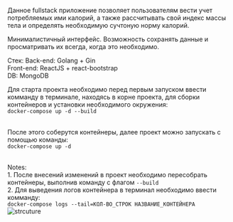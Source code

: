 Данное fullstack приложение позволяет пользователям вести учет потребляемых ими калорий, а также рассчитывать свой индекс массы тела и определять необходимую сучтоную норму калорий.

Минималистичный интерфейс. Возможность сохранять данные и просматривать их всегда, когда это необходимо.

Стек:
Back-end:  Golang + Gin<br>
Front-end: ReactJS + react-bootstrap<br>
DB:        MongoDB<br>

Для старта проекта необходимо перед первым запуском ввести комманду в терминале, находясь в корне проекта, для сборки контейнеров и установки необходимого окружения:<br>
```docker-compose up -d --build```<br><br>

После этого соберутся контейнеры, далее проект можно запускать с помощью команды:<br>
```docker-compose up -d```<br><br>

Notes: <br>
    1. После внесений изменений в проект необходимо пересобрать контейнеры, выполнив команду с флагом ```--build```<br>
    2. Для выведения логов контейнера в терминал необходимо ввести комманду:<br>
    ```docker-compose logs --tail=КОЛ-ВО_СТРОК НАЗВАНИЕ_КОНТЕЙНЕРА```   <br>
    ![strcuture](https://github.com/ADEXITUM/React-GO-Calorie-Tracker/assets/111490239/ff888910-0b7f-4139-bc82-5eef92fbe2ca)
